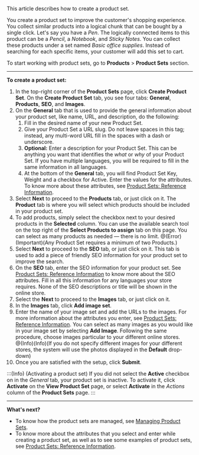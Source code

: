 This article describes how to create a product set.

You create a product set to improve the customer's shopping experience. You collect similar products into a logical chunk that can be bought by a single click. Let's say you have a _Pen_. The logically connected items to this product can be a _Pencil_, a _Notebook_, and _Sticky Notes_. You can collect these products under a set named _Basic office supplies_. Instead of searching for each specific items, your customer will add this set to cart.

To start working with product sets, go to **Products** > **Product Sets** section.

***

**To create a product set:**
1. In the top-right corner of the **Product Sets** page, click **Create Product Set**.
    On the **Create Product Set** tab, you see four tabs: **General**, **Products**, **SEO**, and **Images**.
2. On the **General** tab that is used to provide the general information about your product set, like name, URL, and description, do the following:
    1. Fill in the desired name of your new Product Set.
    2. Give your Product Set a URL slug. Do not leave spaces in this tag; instead, any multi-word URL fill in the spaces with a dash or underscore.
    3. **Optional:** Enter a description for your Product Set. This can be anything you want that identifies the _what_ or _why_ of your Product Set.
    If you have multiple languages, you will be required to fill in the same information in all languages. 
    4. At the bottom of the **General** tab, you will find Product Set Key, Weight and a checkbox for Active. Enter the values for the attributes. To know more about these attributes, see [Product Sets: Reference Information](https://documentation.spryker.com/v4/docs/product-sets-reference-information).
3. Select **Next** to proceed to the **Products** tab, or just click on it.
    The **Product** tab is where you will select which products should be included in your product set. 
4. To add products, simply select the checkbox next to your desired products in the **Selected** column. You can use the available search tool on the top right of the **Select Products to assign** tab on this page. You can select as many products as needed — there is no limit.
    @(Error)(Important)(Any Product Set requires a minimum of two Products.)
5. Select **Next** to proceed to the **SEO** tab, or just click on it.
    This tab is used to add a piece of friendly SEO information for your product set to improve the search.
6. On the **SEO** tab, enter the SEO information for your product set. See [Product Sets: Reference Information](https://documentation.spryker.com/v4/docs/product-sets-reference-information) to know more about the SEO attributes. Fill in all this information for any languages your store requires. None of the SEO descriptions or title will be shown in the online store.
7. Select the **Next** to proceed to the **Images** tab, or just click on it.
8. In the **Images** tab, click **Add image set**.
9. Enter the name of your image set and add the URLs to the images. For more information about the attributes you enter, see [Product Sets: Reference Information](https://documentation.spryker.com/v4/docs/product-sets-reference-information). You can select as many images as you would like in your image set by selecting **Add Image**.
Following the same procedure, choose images particular to your different online stores.
    @(Info)(Info)(If you do not specify different images for your different stores, the system will use the photos displayed in the **Default** drop-down)
10. Once you are satisfied with the setup, click **Submit**.

:::(Info) (Activating a product set)
If you did not select the **Active** checkbox on in the *General* tab, your product set is inactive. 
To activate it, click **Activate** on the **View Product Set** page, or select **Activate** in the _Actions_ column of the **Product Sets** page.
:::


***
**What's next?**

* To know how the product sets are managed, see [Managing Product Sets](https://documentation.spryker.com/v4/docs/managing-product-sets).
* To know more about the attributes that you select and enter while creating a product set, as well as to see some examples of product sets, see [Product Sets: Reference Information](https://documentation.spryker.com/v4/docs/product-sets-reference-information).